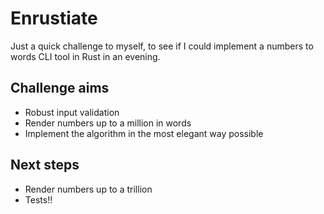 # Enrustiate

Just a quick challenge to myself, to see if I could implement a numbers to words CLI tool in Rust in an evening.

## Challenge aims

- Robust input validation
- Render numbers up to a million in words
- Implement the algorithm in the most elegant way possible

## Next steps

- Render numbers up to a trillion
- Tests!!
